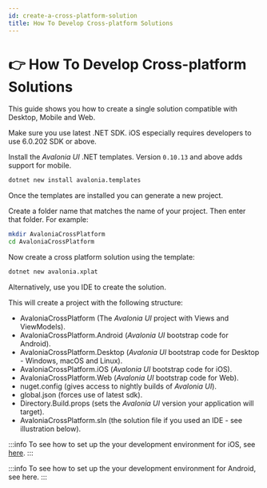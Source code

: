 ```yaml
---
id: create-a-cross-platform-solution
title: How To Develop Cross-platform Solutions
---
```



# 👉 How To Develop Cross-platform Solutions

This guide shows you how to create a single solution compatible with Desktop, Mobile and Web.

Make sure you use latest .NET SDK. iOS especially requires developers to use 6.0.202 SDK or above.

Install the _Avalonia UI_ .NET templates. Version `0.10.13` and above adds support for mobile.

```bash
dotnet new install avalonia.templates
```

Once the templates are installed you can generate a new project.

Create a folder name that matches the name of your project. Then enter that folder. For example:

```bash
mkdir AvaloniaCrossPlatform
cd AvaloniaCrossPlatform
```

Now create a cross platform solution using the template:

```bash
dotnet new avalonia.xplat
```

Alternatively, use you IDE to create the solution.

This will create a project with the following structure:

* AvaloniaCrossPlatform (The _Avalonia UI_ project with Views and ViewModels).
* AvaloniaCrossPlatform.Android (_Avalonia UI_ bootstrap code for Android).
* AvaloniaCrossPlatform.Desktop (_Avalonia UI_ bootstrap code for Desktop - Windows, macOS and Linux).
* AvaloniaCrossPlatform.iOS (_Avalonia UI_ bootstrap code for iOS).
* AvaloniaCrossPlatform.Web (_Avalonia UI_ bootstrap code for Web).
* nuget.config (gives access to nightly builds of _Avalonia UI_).
* global.json (forces use of latest sdk).
* Directory.Build.props (sets the _Avalonia UI_ version your application will target).
* AvaloniaCrossPlatform.sln (the solution file if you used an IDE - see illustration below).

<!--<figure><img src="../../.gitbook/assets/image (7).png" alt=""><figcaption></figcaption></figure>-->

:::info
To see how to set up the your development environment for iOS, see [here](ios/setting-up-your-developer-environment-for-ios.md).
:::

:::info
To see how to set up the your development environment for Android, see here.
:::
